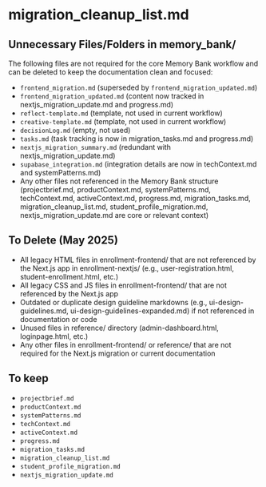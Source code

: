 # migration_cleanup_list.md

## Unnecessary Files/Folders in memory_bank/

The following files are not required for the core Memory Bank workflow and can be deleted to keep the documentation clean and focused:

- `frontend_migration.md` (superseded by `frontend_migration_updated.md`)
- `frontend_migration_updated.md` (content now tracked in nextjs_migration_update.md and progress.md)
- `reflect-template.md` (template, not used in current workflow)
- `creative-template.md` (template, not used in current workflow)
- `decisionLog.md` (empty, not used)
- `tasks.md` (task tracking is now in migration_tasks.md and progress.md)
- `nextjs_migration_summary.md` (redundant with nextjs_migration_update.md)
- `supabase_integration.md` (integration details are now in techContext.md and systemPatterns.md)
- Any other files not referenced in the Memory Bank structure (projectbrief.md, productContext.md, systemPatterns.md, techContext.md, activeContext.md, progress.md, migration_tasks.md, migration_cleanup_list.md, student_profile_migration.md, nextjs_migration_update.md are core or relevant context)

## To Delete (May 2025)

- All legacy HTML files in enrollment-frontend/ that are not referenced by the Next.js app in enrollment-nextjs/ (e.g., user-registration.html, student-enrollment.html, etc.)
- All legacy CSS and JS files in enrollment-frontend/ that are not referenced by the Next.js app
- Outdated or duplicate design guideline markdowns (e.g., ui-design-guidelines.md, ui-design-guidelines-expanded.md) if not referenced in documentation or code
- Unused files in reference/ directory (admin-dashboard.html, loginpage.html, etc.)
- Any other files in enrollment-frontend/ or reference/ that are not required for the Next.js migration or current documentation

## To keep

- `projectbrief.md`
- `productContext.md`
- `systemPatterns.md`
- `techContext.md`
- `activeContext.md`
- `progress.md`
- `migration_tasks.md`
- `migration_cleanup_list.md`
- `student_profile_migration.md`
- `nextjs_migration_update.md`
